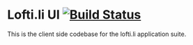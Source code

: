 # Lofti.li UI [![Build Status](https://travis-ci.org/loftili/ui.svg?branch=master)](https://travis-ci.org/loftili/ui)

This is the client side codebase for the lofti.li application suite. 
